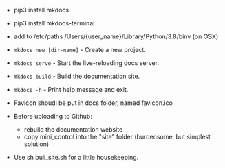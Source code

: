 * pip3 install mkdocs 
* pip3 install mkdocs-terminal 
* add to /etc/paths /Users/{user_name}/Library/Python/3.8/binv (on OSX)



* `mkdocs new [dir-name]` - Create a new project.
* `mkdocs serve` - Start the live-reloading docs server.
* `mkdocs build` - Build the documentation site.
* `mkdocs -h` - Print help message and exit.


* Favicon shoudl be put in docs folder, named favicon.ico


* Before uploading to Github:
    * rebuild the documentation website 
    * copy mini_control into the "site" folder (burdensome, but simplest solution)

* Use sh buil_site.sh for a little housekeeping. 